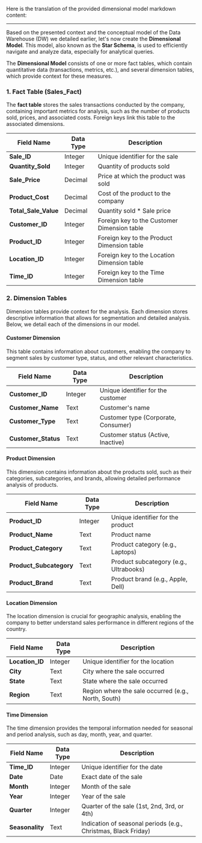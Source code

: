 Here is the translation of the provided dimensional model markdown content:

---

Based on the presented context and the conceptual model of the Data Warehouse (DW) we detailed earlier, let's now create the **Dimensional Model**. This model, also known as the **Star Schema**, is used to efficiently navigate and analyze data, especially for analytical queries.

The **Dimensional Model** consists of one or more fact tables, which contain quantitative data (transactions, metrics, etc.), and several dimension tables, which provide context for these measures.

### 1. **Fact Table (Sales_Fact)**

The **fact table** stores the sales transactions conducted by the company, containing important metrics for analysis, such as the number of products sold, prices, and associated costs. Foreign keys link this table to the associated dimensions.

| Field Name            | Data Type  | Description                                          |
|-----------------------|------------|------------------------------------------------------|
| **Sale_ID**           | Integer    | Unique identifier for the sale                       |
| **Quantity_Sold**     | Integer    | Quantity of products sold                            |
| **Sale_Price**        | Decimal    | Price at which the product was sold                  |
| **Product_Cost**      | Decimal    | Cost of the product to the company                   |
| **Total_Sale_Value**  | Decimal    | Quantity sold * Sale price                           |
| **Customer_ID**       | Integer    | Foreign key to the Customer Dimension table          |
| **Product_ID**        | Integer    | Foreign key to the Product Dimension table           |
| **Location_ID**       | Integer    | Foreign key to the Location Dimension table          |
| **Time_ID**           | Integer    | Foreign key to the Time Dimension table              |

### 2. **Dimension Tables**

Dimension tables provide context for the analysis. Each dimension stores descriptive information that allows for segmentation and detailed analysis. Below, we detail each of the dimensions in our model.

#### **Customer Dimension**
This table contains information about customers, enabling the company to segment sales by customer type, status, and other relevant characteristics.

| Field Name        | Data Type  | Description                                 |
|-------------------|------------|---------------------------------------------|
| **Customer_ID**   | Integer    | Unique identifier for the customer          |
| **Customer_Name** | Text       | Customer's name                             |
| **Customer_Type** | Text       | Customer type (Corporate, Consumer)         |
| **Customer_Status**| Text      | Customer status (Active, Inactive)          |

#### **Product Dimension**
This dimension contains information about the products sold, such as their categories, subcategories, and brands, allowing detailed performance analysis of products.

| Field Name           | Data Type  | Description                                   |
|----------------------|------------|-----------------------------------------------|
| **Product_ID**       | Integer    | Unique identifier for the product             |
| **Product_Name**     | Text       | Product name                                  |
| **Product_Category** | Text       | Product category (e.g., Laptops)              |
| **Product_Subcategory**| Text     | Product subcategory (e.g., Ultrabooks)        |
| **Product_Brand**    | Text       | Product brand (e.g., Apple, Dell)             |

#### **Location Dimension**
The location dimension is crucial for geographic analysis, enabling the company to better understand sales performance in different regions of the country.

| Field Name           | Data Type  | Description                                   |
|----------------------|------------|-----------------------------------------------|
| **Location_ID**      | Integer    | Unique identifier for the location            |
| **City**             | Text       | City where the sale occurred                  |
| **State**            | Text       | State where the sale occurred                 |
| **Region**           | Text       | Region where the sale occurred (e.g., North, South) |

#### **Time Dimension**
The time dimension provides the temporal information needed for seasonal and period analysis, such as day, month, year, and quarter.

| Field Name           | Data Type  | Description                                   |
|----------------------|------------|-----------------------------------------------|
| **Time_ID**          | Integer    | Unique identifier for the date                |
| **Date**             | Date       | Exact date of the sale                        |
| **Month**            | Integer    | Month of the sale                             |
| **Year**             | Integer    | Year of the sale                              |
| **Quarter**          | Integer    | Quarter of the sale (1st, 2nd, 3rd, or 4th)   |
| **Seasonality**      | Text       | Indication of seasonal periods (e.g., Christmas, Black Friday) |